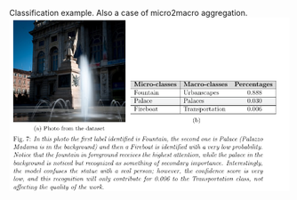 Classification example. Also a case of micro2macro aggregation.
![picture](https://github.com/MatteoBoffa/IP_Project-Social_analysis/blob/main/Code/Classifying/Classification_results.png)
